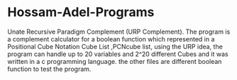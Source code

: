 # Hossam-Adel-Programs
Unate Recursive Paradigm Complement (URP Complement).
The program is a complement calculator for a boolean function which 
represented in a Positional Cube Notation Cube List ,PCNcube list, using the URP idea,
the program can handle up to 20 variables and 2^20 different Cubes and it was written in a c programming language.
the other files are different boolean function to test the program.
